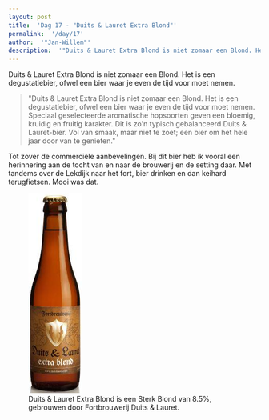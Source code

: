 ```yaml
---
layout: post
title:  'Dag 17 - "Duits & Lauret Extra Blond"'
permalink:  '/day/17'
author:  '"Jan-Willem"'
description:  '"Duits & Lauret Extra Blond is niet zomaar een Blond. Het is een degustatiebier, ofwel een bier waar je even de tijd voor moet nemen. \n"'
---
```

<p class='intro'><span class='dropcap'>D</span>uits & Lauret Extra Blond is niet zomaar een Blond. Het is een degustatiebier, ofwel een bier waar je even de tijd voor moet nemen. 
</p>

> "Duits & Lauret Extra Blond is niet zomaar een Blond. Het is een degustatiebier, ofwel een bier waar je even de tijd voor moet nemen. Speciaal geselecteerde aromatische hopsoorten geven een bloemig, kruidig en fruitig karakter. Dit is zo'n typisch gebalanceerd Duits & Lauret-bier. Vol van smaak, maar niet te zoet; een bier om het hele jaar door van te genieten." 

Tot zover de commerciële aanbevelingen. Bij dit bier heb ik vooral een herinnering aan de tocht van en naar de brouwerij en de setting daar. Met tandems over de Lekdijk naar het fort, bier drinken en dan keihard terugfietsen. Mooi was dat.

<figure><img src='/assets/img/day_17.jpg' alt=''/> <figcaption>Duits & Lauret Extra Blond is een Sterk Blond van 8.5%, gebrouwen door Fortbrouwerij Duits & Lauret.</figcaption></figure>
